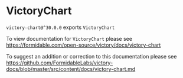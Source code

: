 # VictoryChart

`victory-chart@^30.0.0` exports `VictoryChart`

To view documentation for `VictoryChart` please see https://formidable.com/open-source/victory/docs/victory-chart

To suggest an addition or correction to this documentation please see https://github.com/FormidableLabs/victory-docs/blob/master/src/content/docs/victory-chart.md